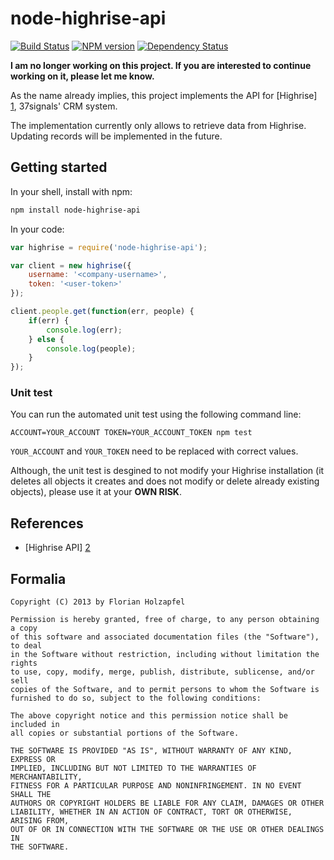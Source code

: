 # node-highrise-api
[![Build Status](https://travis-ci.org/florianholzapfel/node-highrise-api.png)](https://travis-ci.org/florianholzapfel/node-highrise-api) [![NPM version](https://badge.fury.io/js/node-highrise-api.png)](http://badge.fury.io/js/node-highrise-api) [![Dependency Status](https://david-dm.org/florianholzapfel/node-highrise-api.png)](https://david-dm.org/florianholzapfel/node-highrise-api)

**I am no longer working on this project. If you are interested to continue working on it, please let me know.**

As the name already implies, this project implements the API for [Highrise] [1], 37signals' CRM system.

The implementation currently only allows to retrieve data from Highrise. Updating records will be implemented in the future.

## Getting started

In your shell, install with npm:

```sh
npm install node-highrise-api
```

In your code:

```javascript
var highrise = require('node-highrise-api');

var client = new highrise({
	username: '<company-username>',
	token: '<user-token>'
});

client.people.get(function(err, people) {
	if(err) {
		console.log(err);
	} else {
		console.log(people);
	}
});
```

### Unit test ###
You can run the automated unit test using the following command line:

```
ACCOUNT=YOUR_ACCOUNT TOKEN=YOUR_ACCOUNT_TOKEN npm test
```

```YOUR_ACCOUNT``` and ```YOUR_TOKEN``` need to be replaced with correct values.

Although, the unit test is desgined to not modify your Highrise installation (it deletes all objects it creates and does not modify or delete already existing objects), please use it at your **OWN RISK**.

## References ##
 * [Highrise API] [2]

## Formalia

```
Copyright (C) 2013 by Florian Holzapfel

Permission is hereby granted, free of charge, to any person obtaining a copy
of this software and associated documentation files (the "Software"), to deal
in the Software without restriction, including without limitation the rights
to use, copy, modify, merge, publish, distribute, sublicense, and/or sell
copies of the Software, and to permit persons to whom the Software is
furnished to do so, subject to the following conditions:

The above copyright notice and this permission notice shall be included in
all copies or substantial portions of the Software.

THE SOFTWARE IS PROVIDED "AS IS", WITHOUT WARRANTY OF ANY KIND, EXPRESS OR
IMPLIED, INCLUDING BUT NOT LIMITED TO THE WARRANTIES OF MERCHANTABILITY,
FITNESS FOR A PARTICULAR PURPOSE AND NONINFRINGEMENT. IN NO EVENT SHALL THE
AUTHORS OR COPYRIGHT HOLDERS BE LIABLE FOR ANY CLAIM, DAMAGES OR OTHER
LIABILITY, WHETHER IN AN ACTION OF CONTRACT, TORT OR OTHERWISE, ARISING FROM,
OUT OF OR IN CONNECTION WITH THE SOFTWARE OR THE USE OR OTHER DEALINGS IN
THE SOFTWARE.
```

[1]: http://highrisehq.com
[2]: https://github.com/37signals/highrise-api
